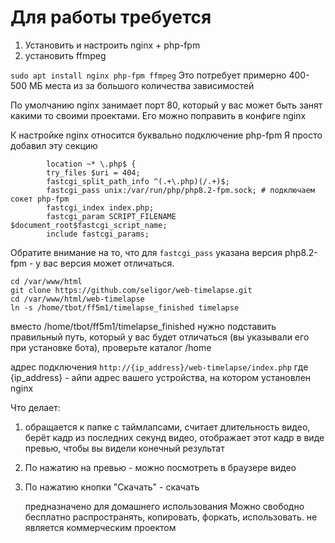 # Для работы требуется
1. Установить и настроить nginx + php-fpm
2. установить ffmpeg

   
```sudo apt install nginx php-fpm ffmpeg```
Это потребует примерно 400-500 МБ места из за большого количества зависимостей

По умолчанию nginx занимает порт 80, который у вас может быть занят какими то своими проектами. Его можно поправить в конфиге nginx


К настройке nginx относится буквально подключение php-fpm
Я просто добавил эту секцию

```
        location ~* \.php$ {
        try_files $uri = 404;
        fastcgi_split_path_info ^(.+\.php)(/.+)$;
        fastcgi_pass unix:/var/run/php/php8.2-fpm.sock; # подключаем сокет php-fpm
        fastcgi_index index.php;
        fastcgi_param SCRIPT_FILENAME $document_root$fastcgi_script_name;
        include fastcgi_params;
```

Обратите внимание на то, что для ```fastcgi_pass``` указана версия php8.2-fpm - у вас версия может отличаться. 

```
cd /var/www/html
git clone https://github.com/seligor/web-timelapse.git
cd /var/www/html/web-timelapse
ln -s /home/tbot/ff5m1/timelapse_finished timelapse
```
вместо /home/tbot/ff5m1/timelapse_finished нужно подставить правильный путь, который у вас будет отличаться (вы указывали его при установке бота), проверьте каталог /home

адрес подключения ```http://{ip_address}/web-timelapse/index.php```
где {ip_address} - айпи адрес вашего устройства, на котором установлен nginx

Что делает: 
1. обращается к папке с таймлапсами, считает длительность видео, берёт кадр из последних секунд видео, отображает этот кадр в виде превью, чтобы вы видели конечный результат
2. По нажатию на превью - можно посмотреть в браузере видео
3. По нажатию кнопки "Скачать" - скачать

   предназначено для домашнего использования
   Можно свободно бесплатно распространять, копировать, форкать, использовать. не является коммерческим проектом
